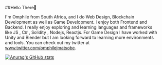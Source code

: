 ##Hello There👋

I'm Omphile from South Africa, and I do Web Design, Blockchain Development as well as Game Development. I enjoy both Frontend and Backend.
I really enjoy exploring and learning languages and frameworks like JS , C# , Solidity , Nodejs, Reactjs. 
For Game Design I have worked with Unity and Blender but I am looking forward to learning more environments and tools.
You can check out my twitter at www.twitter.com/omphilejmatsobe. 



[![Anurag's GitHub stats](https://github-readme-stats.vercel.app/api?username=omphilejmatsobe)](https://github.com/anuraghazra/github-readme-stats)
